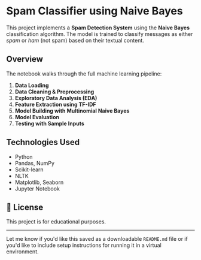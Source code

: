 # Spam Classifier using Naive Bayes

This project implements a **Spam Detection System** using the **Naive Bayes** classification algorithm. The model is trained to classify messages as either *spam* or *ham* (not spam) based on their textual content.

## Overview

The notebook walks through the full machine learning pipeline:

1. **Data Loading**
2. **Data Cleaning & Preprocessing**
3. **Exploratory Data Analysis (EDA)**
4. **Feature Extraction using TF-IDF**
5. **Model Building with Multinomial Naive Bayes**
6. **Model Evaluation**
7. **Testing with Sample Inputs**

## Technologies Used

* Python
* Pandas, NumPy
* Scikit-learn
* NLTK
* Matplotlib, Seaborn
* Jupyter Notebook

## 📌 License

This project is for educational purposes.

---

Let me know if you'd like this saved as a downloadable `README.md` file or if you'd like to include setup instructions for running it in a virtual environment.
